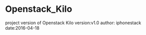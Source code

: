 # Openstack_Kilo
project version of Openstack Kilo
version:v1.0
author: iphonestack
date:2016-04-18
